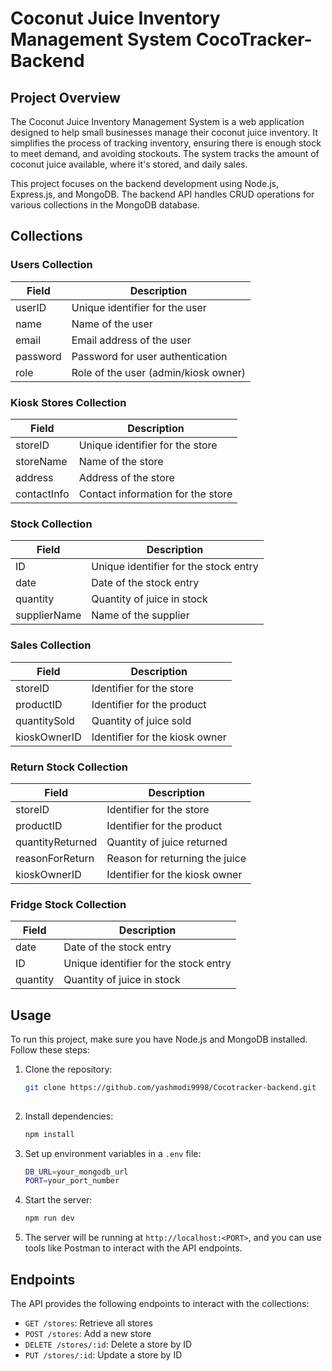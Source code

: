 # Coconut Juice Inventory Management System CocoTracker- Backend

## Project Overview

The Coconut Juice Inventory Management System is a web application designed to help small businesses manage their coconut juice inventory. It simplifies the process of tracking inventory, ensuring there is enough stock to meet demand, and avoiding stockouts. The system tracks the amount of coconut juice available, where it's stored, and daily sales.

This project focuses on the backend development using Node.js, Express.js, and MongoDB. The backend API handles CRUD operations for various collections in the MongoDB database.

## Collections

### Users Collection

| Field    | Description                     |
|----------|---------------------------------|
| userID   | Unique identifier for the user  |
| name     | Name of the user                |
| email    | Email address of the user       |
| password | Password for user authentication|
| role     | Role of the user (admin/kiosk owner) |

### Kiosk Stores Collection

| Field       | Description                             |
|-------------|-----------------------------------------|
| storeID     | Unique identifier for the store         |
| storeName   | Name of the store                       |
| address     | Address of the store                    |
| contactInfo | Contact information for the store       |

### Stock Collection

| Field       | Description                             |
|-------------|-----------------------------------------|
| ID          | Unique identifier for the stock entry   |
| date        | Date of the stock entry                 |
| quantity    | Quantity of juice in stock              |
| supplierName| Name of the supplier                    |

### Sales Collection

| Field        | Description                              |
|--------------|------------------------------------------|
| storeID      | Identifier for the store                 |
| productID    | Identifier for the product               |
| quantitySold | Quantity of juice sold                   |
| kioskOwnerID | Identifier for the kiosk owner           |

### Return Stock Collection

| Field          | Description                              |
|----------------|------------------------------------------|
| storeID        | Identifier for the store                 |
| productID      | Identifier for the product               |
| quantityReturned | Quantity of juice returned             |
| reasonForReturn | Reason for returning the juice          |
| kioskOwnerID   | Identifier for the kiosk owner           |


### Fridge Stock Collection

| Field    | Description                     |
|----------|---------------------------------|
| date     | Date of the stock entry         |
| ID       | Unique identifier for the stock entry  |
| quantity | Quantity of juice in stock      |

## Usage

To run this project, make sure you have Node.js and MongoDB installed. Follow these steps:

1. Clone the repository:
   ```sh
   git clone https://github.com/yashmodi9998/Cocotracker-backend.git
  
   ```

2. Install dependencies:
   ```sh
   npm install
   ```

3. Set up environment variables in a `.env` file:
   ```sh
   DB_URL=your_mongodb_url
   PORT=your_port_number
   ```

4. Start the server:
   ```sh
   npm run dev
   ```

5. The server will be running at `http://localhost:<PORT>`, and you can use tools like Postman to interact with the API endpoints.

## Endpoints

The API provides the following endpoints to interact with the collections:

- `GET /stores`: Retrieve all stores
- `POST /stores`: Add a new store
- `DELETE /stores/:id`: Delete a store by ID
- `PUT /stores/:id`: Update a store by ID

